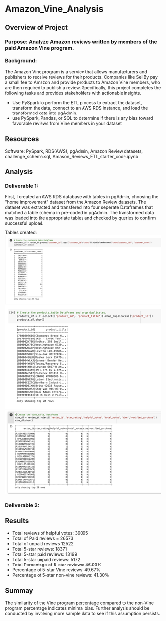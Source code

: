 # Amazon_Vine_Analysis
## Overview of Project
### Purpose:  Analyze Amazon reviews written by members of the paid Amazon Vine program.
### Background:
The Amazon Vine program is a service that allows manufacturers and publishers to receive reviews for their products. Companies like SellBy pay a small fee to Amazon and provide products to Amazon Vine members, who are then required to publish a review. Specifically, this project completes the following tasks and provides stakeholders with actionable insights.

- Use PySpark to perform the ETL process to extract the dataset, transform the data, connect to an AWS RDS instance, and load the transformed data into pgAdmin. 
- use PySpark, Pandas, or SQL to determine if there is any bias toward favorable reviews from Vine members in your dataset

## Resources
Software:  PySpark, RDS(AWS), pgAdmin, 
Amazon Review datasets, challenge_schema.sql, Amason_Reviews_ETL_starter_code.ipynb

## Analysis
### Deliverable 1:

First, I created an AWS RDS database with tables in pgAdmin, choosing the "home improvement" dataset from the Amazon Review datasets. The dataset was extracted and transfered into four seperate Dataframes that matched a table schema in pre-coded in pgAdmin. The transformed data was loaded into the appropriate tables and checked by queries to confirm successful upload.

Tables created: 
![Customer_Table](https://github.com/Quinneth/Amazon_Vine_Analysis/blob/main/Customer_Table.png)
![Products_Table](https://github.com/Quinneth/Amazon_Vine_Analysis/blob/main/Products_Table.png)
![Vine_Table](https://github.com/Quinneth/Amazon_Vine_Analysis/blob/main/Vine_Table.png)<br>

### Deliverable 2:


## Results
- Total reviews of helpful votes:  39095  
- Total of Paid reviews = 26573
- Total of unpaid reviews 12522
- Total 5-star reviews:  18371 
- Total 5-star paid reviews: 13199
- Total 5-star unpaid reviews: 5172
- Total Percentage of 5-star reviews:  46.99%
- Percentage of 5-star Vine reviews:  49.67%
- Percentage of 5-star non-vine reviews: 41.30%
## Summay

The similarity of the Vine program percentage compared to the non-Vine program percentage indicates minimal bias. Further analysis should be conducted by involving more sample data to see if this assumption persists.

